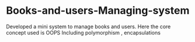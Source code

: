 # Books-and-users-Managing-system
Developed a mini system to manage books and users.
Here the core concept used is OOPS
Including polymorphism , encapsulations 